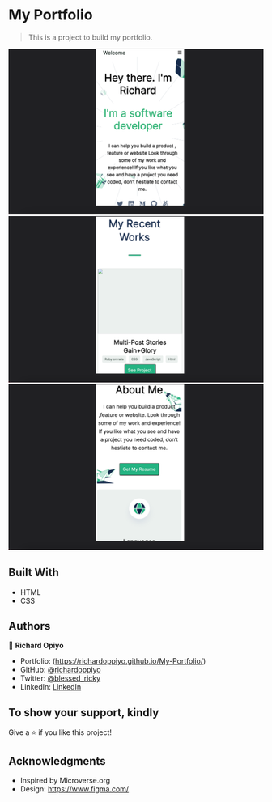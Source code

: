 # My Portfolio

> This is a project to build my portfolio.

![screenshot](./images/a.png)
![screenshot](./images/b.png)
![screenshot](./images/c.png)


## Built With

- HTML
- CSS


## Authors

👤 **Richard Opiyo**

- Portfolio: (https://richardoppiyo.github.io/My-Portfolio/)
- GitHub: [@richardoppiyo](https://github.com/richardopiyo)
- Twitter: [@blessed_ricky](https://twitter.com/blessedricky)
- LinkedIn: [LinkedIn](https://linkedin.com/in/richardoppiyo)



## To show your support, kindly

Give a ⭐️ if you like this project!

## Acknowledgments

- Inspired by Microverse.org
- Design: https://www.figma.com/
